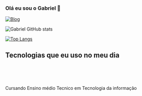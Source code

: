### Olá eu sou o Gabriel 👋

[![Blog](https://img.shields.io/badge/Instagram-E4405F?style=for-the-badge&logo=instagram&logoColor=white)](https://www.instagram.com/quaresmasr)

![Gabriel GitHub stats](https://github-readme-stats.vercel.app/api?username=Quaresmasr&show_icons=true&theme=tokyonight)

[![Top Langs](https://github-readme-stats.vercel.app/api/top-langs/?username=Quaresmasr)](https://github.com/anuraghazra/github-readme-stats)
## Tecnologias que eu uso no meu dia 

<div style="display: inline_block"><br/>
  <img align="center" alt="" src="https://img.shields.io/badge/HTML5-E34F26?style=for-the-badge&logo=html5&logoColor=white" />
  <img align="center" alt="" src="https://img.shields.io/badge/C%23-239120?style=for-the-badge&logo=c-sharp&logoColor=white" />
  <img align="center" alt="" src="https://img.shields.io/badge/CSS3-1572B6?style=for-the-badge&logo=css3&logoColor=white" />
  <img align="center" alt="" src="https://img.shields.io/badge/NVIDIA-GTX1060-76B900?style=for-the-badge&logo=nvidia&logoColor=white" />
</div><br/>

Cursando Ensino médio Tecnico em Tecnologia da informação
